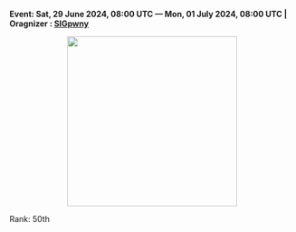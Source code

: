 **Event: Sat, 29 June 2024, 08:00 UTC — Mon, 01 July 2024, 08:00 UTC | Oragnizer : [SIGpwny](https://sigpwny.com/)**


<p align="center">
   <img src="https://encrypted-tbn0.gstatic.com/images?q=tbn:ANd9GcToidYwxY-F5UAqvWloL5-YNhiD_zz4RwH1Tg&s" width=300>
   <p>Rank: 50th</p>
</p>
